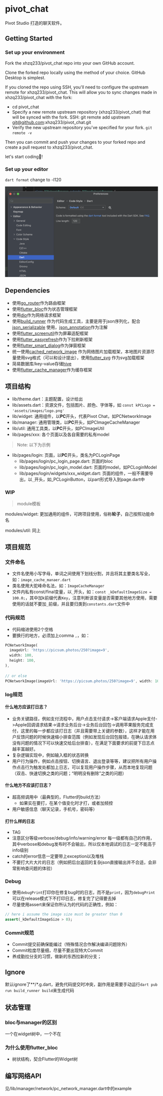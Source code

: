 # pivot_chat

Pivot Studio 打造的聊天软件。

## Getting Started

### Set up your environment

Fork the xhzq233/pivot_chat repo into your own GitHub account.

Clone the forked repo locally using the method of your choice. GitHub Desktop is simplest.

If you cloned the repo using SSH, you'll need to configure the upstream remote for xhzq233/pivot_chat. This will allow you to sync changes made in xhzq233/pivot_chat with the fork:

- cd pivot_chat
- Specify a new remote upstream repository (xhzq233/pivot_chat) that will be synced with the fork.
  SSH: git remote add upstream git@github.com:xhzq233/pivot_chat.git
- Verify the new upstream repository you've specified for your fork.
  `git remote -v`

Then you can commit and push your changes to your forked repo and create a pull request to xhzq233/pivot_chat.

let's start coding🚀!

### Set up your editor

`dart format` change to -l120

![Screenshot 2023-07-09 at 15.51.34](README.assets/dart_line_length.png)

## Dependencies

- 使用[go_router](https://pub.dev/packages/go_router)作为路由框架
- 使用[flutter_bloc](https://pub.dev/packages/flutter_bloc)作为状态管理框架
- 使用[dio](https://pub.dev/packages/dio)作为网络请求框架
- 使用[build_runner](https://pub.dev/packages/build_runner)
  作为代码生成工具，主要是用于json序列化，配合[json_serializable](https://pub.dev/packages/json_serializable)
  使用，[json_annotation](https://pub.dev/packages/json_annotation)作为注解
- 使用[flutter_screenutil](https://pub.dev/packages/flutter_screenutil)作为屏幕适配框架
- 使用[flutter_easyrefresh](https://pub.dev/packages/easy_refresh)作为下拉刷新框架
- 使用[flutter_smart_dialog](https://pub.dev/packages/flutter_smart_dialog)作为弹窗框架
- 统一使用[cached_network_image](https://pub.dev/packages/cached_network_image)
  作为网络图片加载框架，本地图片资源尽量使用svg格式（可以和设计提出），使用[flutter_svg](https://pub.dev/packages/flutter_svg)
  作为svg加载框架
- 简易数据库/key-value存储[hive](https://pub.dev/packages/hive)
- 使用[flutter_cache_manager](https://pub.dev/packages/flutter_cache_manager)作为缓存框架

## 项目结构

- lib/theme.dart：主题配置，设计给出
- lib/assets.dart：资源文件，包括图片、颜色、字体等，如
  `const kPCLogo = 'assets/images/logo.png'`
- lib/widget: 通用组件，以**PC**开头，代表Pivot Chat，如PCNetworkImage
- lib/manager: 通用管理类，以**PC**开头，如PCImageCacheManager
- lib/util: 通用工具类，以**PC**开头，如PCImageUtil
- lib/pages/xxx: 各个页面以及各自需要的私有model
> Note: 以下为示例
- lib/pages/login: 页面，以**PC**开头，类名为PCLoginPage
  - lib/pages/login/pc_login_page.dart: 页面的bloc
  - lib/pages/login/pc_login_model.dart: 页面的model，如PCLoginModel
  - lib/pages/login/widgets/xxx_widget.dart: 页面的组件，一般不需要导出，以`_`开头，如\_PCLoginButton，以part形式导入到page.dart中


### WIP

> module模板

modules/widget: 更加通用的组件，可跨项目使用，俗称**轮子**，自己按照功能命名

modules/util: 同上

## 项目规范

### 文件命名

- 文件名使用小写字母，单词之间使用下划线分割，并且将其主要类名写全，如：`image_cache_manaer.dart`
- 类名使用大驼峰命名法，如：`ImageCacheManager`
- 文件内私有const/final变量，以`_`开头，如：`const _kDefaultImageSize = 100.0;`，其中加k前缀代表`Key`，注意判断该变量是否需要其他地方使用，需要使用的话就不要加`_`前缀，并且要归类到`constants.dart`文件中

### 代码规范

- 代码缩进使用2个空格
- 要换行的地方，必须加上comma `,`，如：

```dart
PCNetworkImage(
  imageUrl: 'https://picsum.photos/250?image=9',
  width: 100,
  height: 100,
),

// or else
PCNetworkImage(imageUrl: 'https://picsum.photos/250?image=9', width: 100, height: 100)
```

### log规范

#### 什么地方应该打日志？

- 业务关键路径，例如支付流程中，用户点击支付请求->客户端请求Apple支付->Apple回调请求结果->请求业务后台->业务后台回包->调用苹果服务完成支付，这里的每一步都应该打日志（并且需要带上关键的参数），这样才能在用户反馈问题的时候快速缩小排查范围（例如发现后台回包报错，在确认请求体没有问题的情况下可以快速交给后台排查），在满足下面要求的前提下日志点越丰富越好。
- 复杂逻辑实现中，例如输入框的状态转换
- 用户行为操作，例如点击按钮、切换语言、退出登录等等，建议把所有用户操作点击行为触发处都加上日志，可以复现用户操作步骤，从而本地复现问题（双击、快速切换之类的问题；“明明没有删除”之类的问题）

#### 什么地方不应该打日志？

- 超高频调用中（最典型的，Flutter的build方法）
  - 如果实在要打，在某个值变化时才打，或者加频控
- 用户敏感信息（聊天记录，手机号，密码等）

#### 打什么样的日志

- TAG
- 注意区分等级verbose/debug/info/warning/error 每一级都有自己的作用，其中verbose和debug发布时不会输出，所以仅本地调试的日志一定不能高于info级别
- catch的error信息一定要带上exception以及堆栈
- 不要打大片大片的日志（例如把后台返回的复杂json直接输出并不合适，会非常影响查问题的体验）

### Debug

- 使用`debugPrint`打印你在修复bug时的日志，而不是`print`，因为`debugPrint`可以在release模式下不打印日志，修复完了记得要去掉
- 尽量使用assert来保证你所认为的代码的正确性，例如：

```dart
// here i assume the image size must be greater than 0
assert(_kDefaultImageSize > 0);
```

### Commit规范

- Commit提交前确保能编过（特殊情况合作解决编译问题除外）
- Commit粒度尽量细，尽量不要出现特大Commit
- 养成勤拉分支的习惯，做新的东西拉新的分支；

## Ignore

默认ignore了**/*.g.dart，避免代码提交时冲突，副作用是需要手动运行`dart pub run build_runner build`来生成代码

## 状态管理

### bloc与manager的区别

一个在widget树中，一个不在

### 为什么使用flutter_bloc

- 树状结构，契合Flutter的Widget树

## 编写网络API

见/lib/manager/network/pc_network_manager.dart中的example